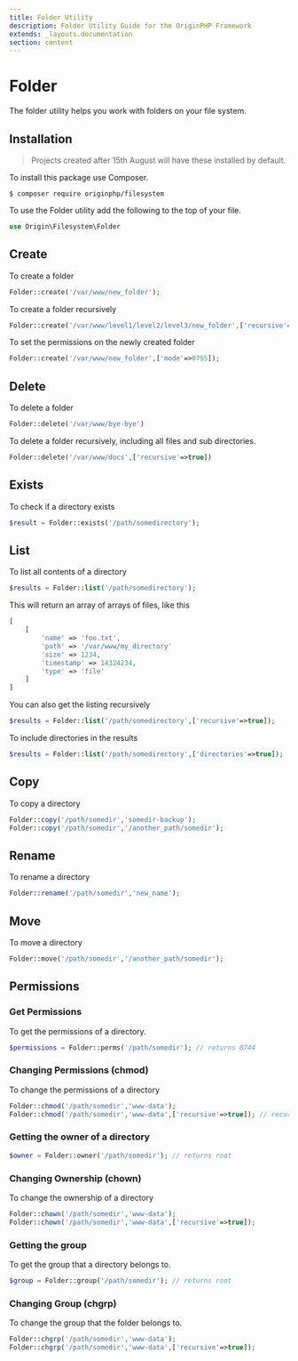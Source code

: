 ```yaml
---
title: Folder Utility
description: Folder Utility Guide for the OriginPHP Framework
extends: _layouts.documentation
section: content
---
```

# Folder

The folder utility helps you work with folders on your file system.

## Installation

> Projects created after 15th August will have these installed by default.

To install this package use Composer. 

```linux
$ composer require originphp/filesystem
```

To use the Folder utility add the following to the top of your file.

```php
use Origin\Filesystem\Folder
```

## Create

To create a folder

```php
Folder::create('/var/www/new_folder');
```

To create a folder recursively

```php
Folder::create('/var/www/level1/level2/level3/new_folder',['recursive'=>true]);
```

To set the permissions on the newly created folder

```php
Folder::create('/var/www/new_folder',['mode'=>0755]);
```

## Delete

To delete a folder

```php
Folder::delete('/var/www/bye-bye')
```

To delete a folder recursively, including all files and sub directories.

```php
Folder::delete('/var/www/docs',['recursive'=>true])
```

## Exists

To check if a directory exists

```php
$result = Folder::exists('/path/somedirectory');
```

## List

To list all contents of a directory

```php
$results = Folder::list('/path/somedirectory');
```

This will return an array of arrays of files, like this

```php
[
    [
        'name' => 'foo.txt',
        'path' => '/var/www/my_directory'
        'size' => 1234,
        'timestamp' => 14324234,
        'type' => 'file'
    ]
]
```

You can also get the listing recursively

```php
$results = Folder::list('/path/somedirectory',['recursive'=>true]);
```

To include directories in the results

```php
$results = Folder::list('/path/somedirectory',['directories'=>true]);
```

## Copy

To copy a directory

```php
Folder::copy('/path/somedir','somedir-backup');
Folder::copy('/path/somedir','/another_path/somedir');
```

## Rename

To rename a directory

```php
Folder::rename('/path/somedir','new_name');
```

## Move

To move a directory

```php
Folder::move('/path/somedir','/another_path/somedir');
```

## Permissions

### Get Permissions

To get the permissions of a directory.

```php
$permissions = Folder::perms('/path/somedir'); // returns 0744
```

### Changing Permissions (chmod)

To change the permissions of a directory

```php
Folder::chmod('/path/somedir','www-data');
Folder::chmod('/path/somedir','www-data',['recursive'=>true]); // recursive
```

### Getting the owner of a directory

```php
$owner = Folder::owner('/path/somedir'); // returns root
```

### Changing Ownership (chown)

To change the ownership of a directory

```php
Folder::chown('/path/somedir','www-data');
Folder::chown('/path/somedir','www-data',['recursive'=>true]);
```

### Getting the group

To get the group that a directory belongs to.

```php
$group = Folder::group('/path/somedir'); // returns root
```

### Changing Group (chgrp)

To change the group that the folder belongs to.

```php
Folder::chgrp('/path/somedir','www-data');
Folder::chgrp('/path/somedir','www-data',['recursive'=>true]);
```
